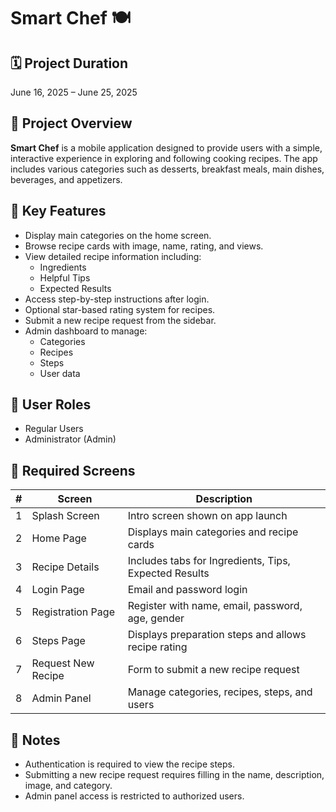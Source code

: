 # Smart Chef 🍽️

## 🗓️ Project Duration
June 16, 2025 – June 25, 2025

## 📱 Project Overview
**Smart Chef** is a mobile application designed to provide users with a simple, interactive experience in exploring and following cooking recipes. The app includes various categories such as desserts, breakfast meals, main dishes, beverages, and appetizers.

## 🔑 Key Features
- Display main categories on the home screen.
- Browse recipe cards with image, name, rating, and views.
- View detailed recipe information including:
  - Ingredients
  - Helpful Tips
  - Expected Results
- Access step-by-step instructions after login.
- Optional star-based rating system for recipes.
- Submit a new recipe request from the sidebar.
- Admin dashboard to manage:
  - Categories
  - Recipes
  - Steps
  - User data

## 👥 User Roles
- Regular Users
- Administrator (Admin)

## 📄 Required Screens

| # | Screen | Description |
|---|--------|-------------|
| 1 | Splash Screen | Intro screen shown on app launch |
| 2 | Home Page | Displays main categories and recipe cards |
| 3 | Recipe Details | Includes tabs for Ingredients, Tips, Expected Results |
| 4 | Login Page | Email and password login |
| 5 | Registration Page | Register with name, email, password, age, gender |
| 6 | Steps Page | Displays preparation steps and allows recipe rating |
| 7 | Request New Recipe | Form to submit a new recipe request |
| 8 | Admin Panel | Manage categories, recipes, steps, and users |


## 📌 Notes
- Authentication is required to view the recipe steps.
- Submitting a new recipe request requires filling in the name, description, image, and category.
- Admin panel access is restricted to authorized users.




